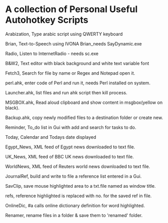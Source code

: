 A collection of Personal Useful Autohotkey Scripts
==================================================
Arabization, Type arabic script using QWERTY keyboard

Brian, Text-to-Speech using IVONA Brian_needs SayDynamic.exe

Radio, Listen to InternetRadio - needs sc.exe

B&W2, Text editor with black background and white text variable font

Fetch3, Search for file by name or Regex and Notepad open it.

perl.ahk, enter code of Perl and run it, needs Perl installed on system.

Launcher.ahk, list files and run ahk script then kill process.

MSGBOX.ahk, Read aloud clipboard and show content in msgbox(yellow on black).

Backup.ahk, copy newly modified files to a destination folder or create new.

Reminder, To_do list in Gui with add and search for tasks to do.

Today, Calendar and Todays date displayed

Egypt_News, XML feed of Egypt news downloaded to text file.

UK_News, XML feed of BBC UK news downloaded to text file.

WorldNews, XML feed of Reuters world news downloaded to text file.

JournalRef, build and write to file a reference list entered in a Gui.

SavClip, save mouse highlighted area to a txt.file named as window title.

refs, reference highlighted is replaced with no. for the saved ref in file.

OnlineDic, #a calls online dictionary definition for word highlighted.

Renamer, rename files in a folder & save them to 'renamed' folder.



